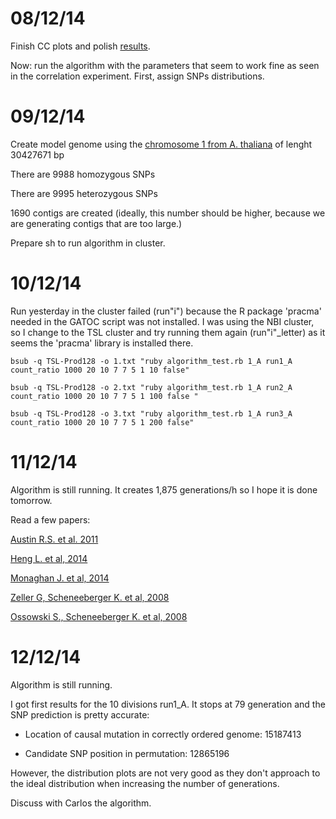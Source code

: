 08/12/14
=====

Finish CC plots and polish [results](https://github.com/pilarcormo/Correlations/blob/master/Results/Results.md). 

Now: run the algorithm with the parameters that seem to work fine as seen in the correlation experiment. First, assign SNPs distributions. 

09/12/14
=====
Create model genome using the [chromosome 1 from A. thaliana](http://www.ebi.ac.uk/ena/data/view/CP002684&display=fasta) of lenght 30427671 bp


There are 9988 homozygous SNPs

There are 9995 heterozygous SNPs

1690 contigs are created (ideally, this number should be higher, because we are generating contigs that are too large.)


Prepare sh to run algorithm in cluster.


10/12/14
=====

Run yesterday in the cluster failed (run"i") because the R package 'pracma' needed in the GATOC script was not installed. I was using the NBI cluster, so I change to the TSL cluster and try running them again (run"i"_letter) as it seems the 'pracma' library is installed there. 

```
bsub -q TSL-Prod128 -o 1.txt "ruby algorithm_test.rb 1_A run1_A count_ratio 1000 20 10 7 7 5 1 10 false"

bsub -q TSL-Prod128 -o 2.txt "ruby algorithm_test.rb 1_A run2_A count_ratio 1000 20 10 7 7 5 1 100 false "

bsub -q TSL-Prod128 -o 3.txt "ruby algorithm_test.rb 1_A run3_A count_ratio 1000 20 10 7 7 5 1 200 false"

```

11/12/14
=====

Algorithm is still running. It creates 1,875 generations/h so I hope it is done tomorrow. 

Read a few papers: 

[Austin R.S. et al. 2011](http://onlinelibrary.wiley.com/doi/10.1111/j.1365-313X.2011.04619.x/abstract)

[Heng L. et al, 2014](http://genome.cshlp.org/content/18/11/1851.full.pdf+html)

[Monaghan J. et al, 2014](http://www.sciencedirect.com/science/article/pii/S1931312814003850)

[Zeller G, Scheneeberger K. et al, 2008](http://genome.cshlp.org/content/18/6/918.long)

[Ossowski S., Scheneeberger K. et al, 2008](http://www.ncbi.nlm.nih.gov/pmc/articles/PMC2593571/)



12/12/14
=====

Algorithm is still running.

I got first results for the 10 divisions run1_A. It stops at 79 generation and the SNP prediction is pretty accurate: 

- Location of causal mutation in correctly ordered genome: 15187413

- Candidate SNP position in permutation: 12865196

However, the distribution plots are not very good as they don't approach to the ideal distribution when increasing the number of generations. 

Discuss with Carlos the algorithm. 


